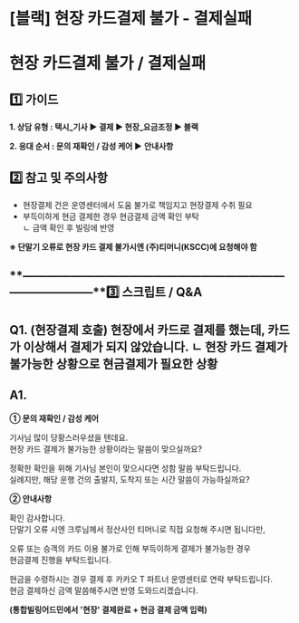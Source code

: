 # [블랙] 현장 카드결제 불가 - 결제실패

현장 카드결제 불가 / 결제실패
=================

**1️⃣ 가이드**
-----------

**1. 상담 유형 : 택시\_기사 ▶ 결제 ▶ 현장\_요금조정 ▶ 블랙**

**2. 응대 순서 : 문의 재확인 / 감성 케어 ▶** **안내사항**

**2️⃣ 참고 및 주의사항**
-----------------

- 현장결제 건은 운영센터에서 도움 불가로 책임지고 현장결제 수취 필요  
- 부득이하게 현금 결제한 경우 현금결제 금액 확인 부탁  
ㄴ 금액 확인 후 빌링에 반영

**※ 단말기 오류로 현장 카드 결제 불가시엔 (주)티머니(KSCC)에 요청해야 함**

**―****―****―****―****―****―****―****―****―****―****―****―****―****―****―****―****―****―****―****―****―****―****―****―****―****―****―****―****―****3️⃣ 스크립트 / Q&A**
-------------------------------------------------------------------------------------------------------------------------------------------------------------------

**Q1.** **(현장결제 호출) 현장에서 카드로 결제를 했는데, 카드가 이상해서 결제가 되지 않았습니다. ㄴ 현장 카드 결제가 불가능한 상황으로 현금결제가 필요한 상황**
-------------------------------------------------------------------------------------------------

**A1.**
-------

**① 문의 재확인 / 감성 케어**

기사님 많이 당황스러우셨을 텐데요.   
현장 카드 결제가 불가능한 상황이라는 말씀이 맞으실까요?

정확한 확인을 위해 기사님 본인이 맞으시다면 성함 말씀 부탁드립니다.  
실례지만, 해당 운행 건의 출발지, 도착지 또는 시간 말씀이 가능하실까요?

**② 안내사항**

확인 감사합니다.   
단말기 오류 시엔 크루님께서 정산사인 티머니로 직접 요청해 주시면 됩니다만,

오류 또는 승객의 카드 이용 불가로 인해 부득이하게 결제가 불가능한 경우   
현금결제 진행을 부탁드립니다.

현금을 수령하시는 경우 결제 후 카카오 T 파트너 운영센터로 연락 부탁드립니다.  
현금 결제하신 금액 말씀해주시면 반영 도와드리겠습니다.

**(통합빌링어드민에서 '현장' 결제완료 + 현금 결제 금액 입력)**